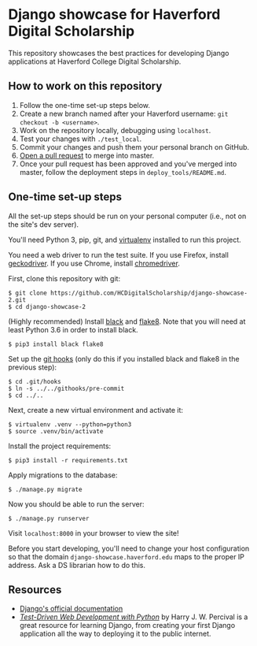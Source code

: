 # Django showcase for Haverford Digital Scholarship
This repository showcases the best practices for developing Django applications at Haverford College Digital Scholarship.

## How to work on this repository
1. Follow the one-time set-up steps below.
2. Create a new branch named after your Haverford username: `git checkout -b <username>`.
3. Work on the repository locally, debugging using `localhost`.
4. Test your changes with `./test_local`.
5. Commit your changes and push them your personal branch on GitHub.
6. [Open a pull request](https://github.com/HCDigitalScholarship/ds-cookbook/blob/master/code_review.md) to merge into master.
7. Once your pull request has been approved and you've merged into master, follow the deployment steps in `deploy_tools/README.md`.

## One-time set-up steps
All the set-up steps should be run on your personal computer (i.e., not on the site's dev server).

You'll need Python 3, pip, git, and [virtualenv](https://virtualenv.pypa.io/en/stable/) installed to run this project.

You need a web driver to run the test suite. If you use Firefox, install [geckodriver](https://github.com/mozilla/geckodriver). If you use Chrome, install [chromedriver](https://sites.google.com/a/chromium.org/chromedriver/downloads).

First, clone this repository with git:

```
$ git clone https://github.com/HCDigitalScholarship/django-showcase-2.git
$ cd django-showcase-2
```

(Highly recommended) Install [black](https://black.readthedocs.io/en/stable/index.html) and [flake8](http://flake8.pycqa.org/en/latest/index.html#). Note that you will need at least Python 3.6 in order to install black.

```
$ pip3 install black flake8
```

Set up the [git hooks](https://git-scm.com/book/en/v2/Customizing-Git-Git-Hooks) (only do this if you installed black and flake8 in the previous step):

```
$ cd .git/hooks
$ ln -s ../../githooks/pre-commit
$ cd ../..
```

Next, create a new virtual environment and activate it:

```
$ virtualenv .venv --python=python3
$ source .venv/bin/activate
```

Install the project requirements:

```
$ pip3 install -r requirements.txt
```

Apply migrations to the database:

```
$ ./manage.py migrate
```

Now you should be able to run the server:

```
$ ./manage.py runserver
```

Visit `localhost:8000` in your browser to view the site!

Before you start developing, you'll need to change your host configuration so that the domain `django-showcase.haverford.edu` maps to the proper IP address. Ask a DS librarian how to do this.


## Resources
- [Django's official documentation](https://github.com/HCDigitalScholarship/django-showcase-2)
- *[Test-Driven Web Development with Python](https://www.obeythetestinggoat.com/pages/book.html#toc)* by Harry J. W. Percival is a great resource for learning Django, from creating your first Django application all the way to deploying it to the public internet.
